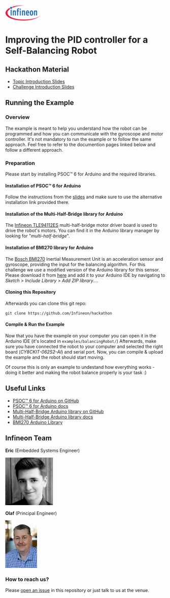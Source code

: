 <img src="./img/infineon_logo.png" alt="Infineon Logo" height="50"/>

# Improving the PID controller for a Self-Balancing Robot

## Hackathon Material
* [Topic Introduction Slides](./topic_introduction.pdf)
* [Challenge Introduction Slides](./challenge_introduction.pdf)

## Running the Example

### Overview
The example is meant to help you understand how the robot can be programmed and how you can communicate with the gyroscope and motor controller.
It's not mandatory to run the example or to follow the same approach. Feel free to refer to the documention pages linked below and follow a different approach.

### Preparation
Please start by installing PSOC™ 6 for Arduino and the required libraries.

#### Installation of PSOC™ 6 for Arduino
Follow the instructions from the [slides](./topic_introduction.pdf) and make sure to use the alternative installation link provided there.

#### Installation of the Multi-Half-Bridge library for Arduino
The [Infineon TLE94112ES](https://www.infineon.com/cms/de/product/power/motor-control-ics/brushed-dc-motor-control-ics/multi-half-bridge-ics/tle94112el/) multi-half-bridge motor driver board is used to drive the robot's motors. You can find it in the Arduino library manager by looking for "*multi-half-bridge*".

#### Installation of BMI270 library for Arduino
The [Bosch BMI270](https://www.bosch-sensortec.com/products/motion-sensors/imus/bmi270/) Inertial Measurement Unit is an acceleration sensor and gyroscope, providing the input for the balancing algorithm.
For this challenge we use a modified version of the Arduino library for this sensor. Please download it from [here](https://github.com/Infineon/hackathon/releases/download/v1.0.0/Arduino_BMI270_BMM150-wire-patch.zip) and add it to your Arduino IDE by navigating to *Sketch > Include Library > Add ZIP library...*.

#### Cloning this Repository
Afterwards you can clone this git repo:
```
git clone https://github.com/Infineon/hackathon
```

#### Compile & Run the Example
Now that you have the example on your computer you can open it in the Arduino IDE (it's located in `examples/balancingRobot/`)
Afterwards, make sure you have connected the robot to your computer and selected the right board (*CY8CKIT-062S2-AI*) and serial port.
Now, you can compile & upload the example and the robot should start moving.

Of course this is only an example to undestand how everything works - doing it better and making the robot balance properly is your task :)

## Useful Links
* [PSOC™ 6 for Arduino on GitHub](https://github.com/Infineon/arduino-core-psoc6)
* [PSOC™ 6 for Arduino docs](https://github.com/Infineon/arduino-core-psoc6)
* [Multi-Half-Bridge Arduino library on GitHub](https://github.com/Infineon/arduino-multi-half-bridge)
* [Multi-Half-Bridge Arduino library docs](https://github.com/Infineon/multi-half-bridge/wiki/Ino-Getting-Started)
* [BMI270 Arduino Library](https://github.com/Infineon/hackathon/releases/download/v1.0.0/Arduino_BMI270_BMM150-wire-patch.zip)

## Infineon Team

**Eric** (Embedded Systems Engineer)

<img src="./img/eric.png" alt="Eric" height="150"/>

**Olaf** (Principal Engineer)

<img src="./img/olaf.png" alt="Julian" height="150"/>

### How to reach us?
Please [open an issue](https://github.com/Infineon/hackathon/issues) in this repository or just talk to us at the venue.